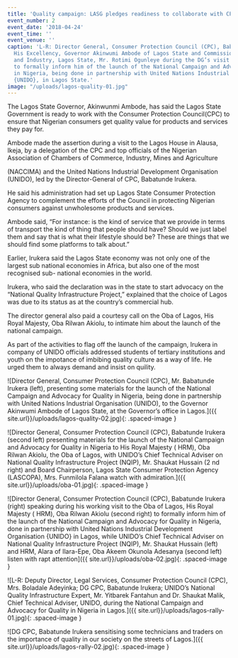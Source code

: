 ```yaml
---
title: 'Quality campaign: LASG pledges readiness to collaborate with CPC'
event_number: 2
event_date: '2018-04-24'
event_time: ''
event_venue: ''
caption: 'L-R: Director General, Consumer Protection Council (CPC), Babatunde Irukera;
  His Excellency, Governor Akinwumi Ambode of Lagos State and Commissioner for Commerce
  and Industry, Lagos State, Mr. Rotimi Ogunleye during the DG’s visit to the Governor
  to formally inform him of the launch of the National Campaign and Advocacy for quality
  in Nigeria, being done in partnership with United Nations Industrial Organisation
  {UNIDO}, in Lagos State.'
image: "/uploads/lagos-quality-01.jpg"
---
```


The Lagos State Governor, Akinwunmi Ambode, has said the Lagos State Government is ready to work with the Consumer Protection Council(CPC) to ensure that Nigerian consumers get quality value for products and services they pay for.

Ambode made the assertion during a visit to the Lagos House in Alausa, Ikeja, by a delegation of the CPC and top officials of the Nigerian Association of Chambers of Commerce, Industry, Mines and Agriculture

(NACCIMA) and the United Nations Industrial Development Organisation (UNIDO), led by the Director-General of CPC, Babatunde Irukera.

He said his administration had set up Lagos State Consumer Protection Agency to complement the efforts of the Council in protecting Nigerian consumers against unwholesome products and services.

Ambode said, “For instance: is the kind of service that we provide in terms of transport the kind of thing that people should have? Should we just label them and say that is what their lifestyle should be? These are things that we should find some platforms to talk about.”

Earlier, Irukera said the Lagos State economy was not only one of the largest sub national economies in Africa, but also one of the most recognised sub- national economies in the world.

Irukera, who said the declaration was in the state to start advocacy on the “National Quality Infrastructure Project,” explained that the choice of Lagos was due to its status as at the country’s commercial hub.

The director general also paid a courtesy call on the Oba of Lagos, His Royal Majesty, Oba Rilwan Akiolu, to intimate him about the launch of the national campaign.

As part of the activities to flag off the launch of the campaign, Irukera in company of UNIDO officials addressed students of tertiary institutions and youth on the impotance of imbibing quality culture as a way of life. He urged them to always demand and insist on quility.

![Director General, Consumer Protection Council (CPC), Mr. Babatunde Irukera (left), presenting some materials for the launch of the National Campaign and Advocacy for Quality in Nigeria, being done in partnership with United Nations Industrial Organisation (UNIDO), to the Governor Akinwumi Ambode of Lagos State, at the Governor’s office in Lagos.]({{ site.url}}/uploads/lagos-quality-02.jpg){: .spaced-image }


![Director General, Consumer Protection Council (CPC), Babatunde Irukera (second left) presenting materials for the launch of the National Campaign and Advocacy for Quality in Nigeria to His Royal Majesty ( HRM), Oba Rilwan Akiolu, the Oba of Lagos, with UNIDO’s Chief Technical Adviser on National Quality Infrastructure Project (NQIP), Mr. Shaukat Hussain (2 nd right) and Board Chairperson, Lagos State Consumer Protection Agency (LASCOPA), Mrs. Funmilola Falana watch with admiration.]({{ site.url}}/uploads/oba-01.jpg){: .spaced-image }


![Director General, Consumer Protection Council (CPC), Babatunde Irukera (right) speaking during his working visit to the Oba of Lagos, His Royal Majesty ( HRM), Oba Rilwan Akiolu (second right) to formally inform him of the launch of the National Campaign and Advocacy for Quality in Nigeria, done in partnership with United Nations Industrial Development Organisation {UNIDO} in Lagos, while UNIDO’s Chief Technical Adviser on National Quality Infrastructure Project (NQIP), Mr. Shaukat Hussain (left) and HRM, Alara of Ilara-Epe, Oba Akeem Okunola Adesanya (second left) listen with rapt attention]({{ site.url}}/uploads/oba-02.jpg){: .spaced-image }


![L-R: Deputy Director, Legal Services, Consumer Protection Council (CPC), Mrs. Boladale Adeyinka; DG CPC, Babatunde Irukera; UNIDO’s National Quality Infrastructure Expert, Mr. Yitbarek Fantahun and Dr. Shaukat Malik, Chief Technical Adviser, UNIDO, during the National Campaign and Advocacy for Quality in Nigeria in Lagos.]({{ site.url}}/uploads/lagos-rally-01.jpg){: .spaced-image }


![DG CPC, Babatunde Irukera sensitising some technicians and traders on the importance of quality in our society on the streets of Lagos.]({{ site.url}}/uploads/lagos-rally-02.jpg){: .spaced-image }
